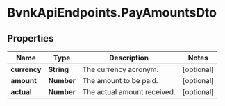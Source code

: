 # BvnkApiEndpoints.PayAmountsDto

## Properties

Name | Type | Description | Notes
------------ | ------------- | ------------- | -------------
**currency** | **String** | The currency acronym. | [optional] 
**amount** | **Number** | The amount to be paid. | [optional] 
**actual** | **Number** | The actual amount received. | [optional] 


